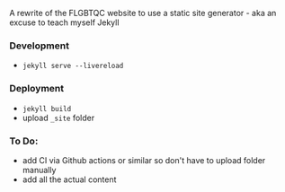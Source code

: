 A rewrite of the FLGBTQC website to use a static site generator - aka an excuse to teach myself Jekyll

### Development
- `jekyll serve --livereload`

### Deployment
- `jekyll build`
- upload `_site` folder

### To Do:
- add CI via Github actions or similar so don't have to upload folder manually
- add all the actual content